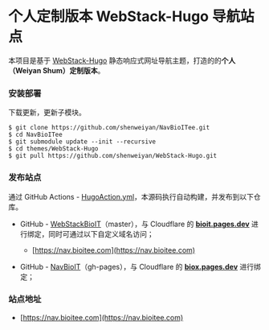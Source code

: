 # 个人定制版本 WebStack-Hugo 导航站点

本项目是基于 [WebStack-Hugo](https://github.com/shenweiyan/WebStack-Hugo) 静态响应式网址导航主题，打造的的**个人（Weiyan Shum）定制版本**。

### 安装部署

下载更新，更新子模块。

```
$ git clone https://github.com/shenweiyan/NavBioITee.git
$ cd NavBioITee
$ git submodule update --init --recursive
$ cd themes/WebStack-Hugo
$ git pull https://github.com/shenweiyan/WebStack-Hugo.git
```

### 发布站点

通过 GitHub Actions - [HugoAction.yml](https://github.com/shenweiyan/NavBioITee/blob/main/.github/workflows/HugoAction.yml)，本源码执行自动构建，并发布到以下仓库。

- GitHub - [WebStackBioIT](https://github.com/shenweiyan/WebStackBioIT)（master），与 Cloudflare 的 **[bioit.pages.dev](https://bioit.pages.dev/)** 进行绑定，同时可通过以下自定义域名访问；

  - [https://nav.bioitee.com](https://nav.bioitee.com)

- GitHub - [NavBioIT](https://github.com/shenweiyan/NavBioIT)（gh-pages），与 Cloudflare 的 **[biox.pages.dev](https://biox.pages.dev)** 进行绑定；


### 站点地址

- [https://nav.bioitee.com](https://nav.bioitee.com)
